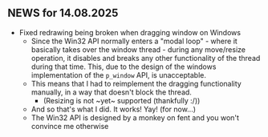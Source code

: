 ## NEWS for 14.08.2025

* Fixed redrawing being broken when dragging window on Windows
    * Since the Win32 API normally enters a "modal loop" - where it basically takes over the window thread -
        during any move/resize operation, it disables and breaks any other functionality of the thread during that time.
        This, due to the design of the windows implementation of the `p_window` API, is unacceptable.
    * This means that I had to reimplement the dragging functionality manually, in a way that doesn't block the thread.
        * (Resizing is not ~yet~ supported (thankfully :/))
    * And so that's what I did. It works! Yay! (for now...)
    * The Win32 API is designed by a monkey on fent and you won't convince me otherwise
